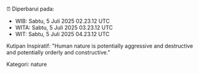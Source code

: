 ⏰ Diperbarui pada:
- WIB: Sabtu, 5 Juli 2025 02.23.12 UTC
- WITA: Sabtu, 5 Juli 2025 03.23.12 UTC
- WIT: Sabtu, 5 Juli 2025 04.23.12 UTC

Kutipan Inspiratif:
"Human nature is potentially aggressive and destructive and potentially orderly and constructive."


Kategori: nature

